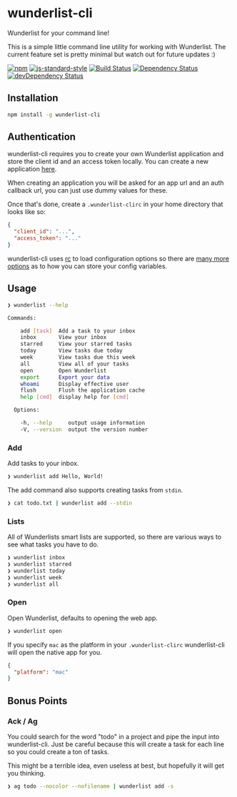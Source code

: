# wunderlist-cli

Wunderlist for your command line!

This is a simple little command line utility for working with Wunderlist. The
current feature set is pretty minimal but watch out for future updates :)

[![npm](http://img.shields.io/npm/v/wunderlist-cli.svg?style=flat)](https://www.npmjs.com/package/wunderlist-cli)
[![js-standard-style](https://img.shields.io/badge/code%20style-standard-brightgreen.svg?style=flat)](https://github.com/feross/standard)
[![Build Status](https://travis-ci.org/wayneashleyberry/wunderlist-cli.svg)](https://travis-ci.org/wayneashleyberry/wunderlist-cli)
[![Dependency Status](https://david-dm.org/wayneashleyberry/wunderlist-cli.svg)](https://david-dm.org/wayneashleyberry/wunderlist-cli)
[![devDependency Status](https://david-dm.org/wayneashleyberry/wunderlist-cli/dev-status.svg)](https://david-dm.org/wayneashleyberry/wunderlist-cli#info=devDependencies)

## Installation

```sh
npm install -g wunderlist-cli
```

## Authentication

wunderlist-cli requires you to create your own Wunderlist application and store
the client id and an access token locally. You can create a new application
[here](https://developer.wunderlist.com/apps/new).

When creating an application you will be asked for an app url and an auth
callback url, you can just use dummy values for these.

Once that's done, create a `.wunderlist-clirc` in your home directory that
looks like so:

```json
{
  "client_id": "...",
  "access_token": "..."
}
```

wunderlist-cli uses [rc](https://www.npmjs.com/package/rc) to load
configuration options so there are [many more
options](https://www.npmjs.com/package/rc#standards) as to how you can store
your config variables.

## Usage

```sh
❯ wunderlist --help

Commands:

    add [task]  Add a task to your inbox
    inbox       View your inbox
    starred     View your starred tasks
    today       View tasks due today
    week        View tasks due this week
    all         View all of your tasks
    open        Open Wunderlist
    export      Export your data
    whoami      Display effective user
    flush       Flush the application cache
    help [cmd]  display help for [cmd]

  Options:

    -h, --help     output usage information
    -V, --version  output the version number
```

### Add

Add tasks to your inbox.

```sh
❯ wunderlist add Hello, World!
```

The add command also supports creating tasks from `stdin`.

```sh
❯ cat todo.txt | wunderlist add --stdin
```

### Lists

All of Wunderlists smart lists are supported, so there are various ways to see
what tasks you have to do.

```sh
❯ wunderlist inbox
❯ wunderlist starred
❯ wunderlist today
❯ wunderlist week
❯ wunderlist all
```

### Open

Open Wunderlist, defaults to opening the web app.

```sh
❯ wunderlist open
```

If you specify `mac` as the platform in your `.wunderlist-clirc` wunderlist-cli
will open the native app for you.

```json
{
  "platform": "mac"
}
```

## Bonus Points

### Ack / Ag

You could search for the word "todo" in a project and pipe the input into
wunderlist-cli. Just be careful because this will create a task for each line
so you could create a ton of tasks.

This might be a terrible idea, even useless at best, but hopefully it will get
you thinking.

```sh
❯ ag todo --nocolor --nofilename | wunderlist add -s
```
